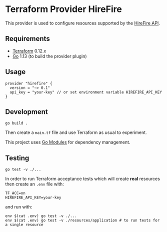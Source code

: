# Terraform Provider HireFire

This provider is used to configure resources supported by the [HireFire API].

[HireFire API]: https://docs.hirefire.io/


Requirements
---

- [Terraform] 0.12.x
- [Go] 1.13 (to build the provider plugin)

[Terraform]: https://www.terraform.io/downloads.html
[Go]: https://golang.org/doc/install


Usage
---

```
provider "hirefire" {
  version = "~> 0.1"
  api_key = "your-key" // or set environment variable HIREFIRE_API_KEY
}
```


Development
---

```
go build .
```

Then create a `main.tf` file and use Terraform as usual to experiment.

This project uses [Go Modules] for dependency management.

[Go Modules]: https://github.com/golang/go/wiki/Modules


Testing
---

```
go test -v ./...
```

In order to run Terraform acceptance tests which will create **real** resources
then create an `.env` file with:
```
TF_ACC=on
HIREFIRE_API_KEY=your-key
```

and run with:

```
env $(cat .env) go test -v ./...
env $(cat .env) go test -v ./resources/application # to run tests for a single resource
```
